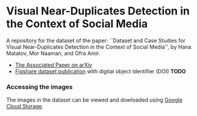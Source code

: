 # Visual Near-Duplicates Detection in the Context of Social Media

A repository for the dataset of the paper:
``Dataset and Case Studies for Visual Near-Duplicates Detection in the Context of Social Media'',
by Hana Matatov, Mor Naaman, and Ofra Amir.

- [The Associated Paper on arXiv](TODO)
- [Figshare dataset publication](TODO) with digital object identifier (DOI) **TODO**

### Accessing the images
The images in the dataset can be viewed and dowloaded using [Google Cloud Storage](https://console.cloud.google.com/storage/browser/adina-images).
